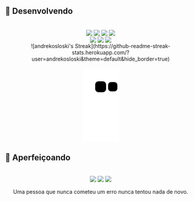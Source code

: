 ## 🔨 Desenvolvendo
<div style="display: inline_block" align="center"><br>
  <img align="center" src="https://img.shields.io/badge/PHP-Senior-green?logo=php">
  <img align="center" src="https://img.shields.io/badge/FLUTTER-Pleno-yellowgreen?logo=FLUTTER">
  <img align="center" src="https://img.shields.io/badge/KOTLIN-Junior-yellow?logo=KOTLIN">
  <img align="center" src="https://img.shields.io/badge/VUE-Trainee-yellow?logo=Vue.js">
  <br>
  <img align="center" src="https://img.shields.io/badge/MySQL-Database-blue?logo=MySQL">
  <img align="center" src="https://img.shields.io/badge/PgSQL-Database-blue?logo=PgSQL">
  <img align="center" src="https://img.shields.io/badge/SQLite-Database-blue?logo=SQLite">
</div>

 <div style="display: inline_block" align="center">
  ![andrekosloski's Streak](https://github-readme-streak-stats.herokuapp.com/?user=andrekosloski&theme=default&hide_border=true)
</div>
 <div style="display: inline_block" align="center">
  <br>
  <img align="center"src="https://github.com/andrekosloski/andrekosloski/blob/output/github-contribution-grid-snake.svg">  
</div>


## 📖 Aperfeiçoando
<div style="display: inline_block" align="center"><br>
  <img align="center" src="https://img.shields.io/badge/question-Rede neural-orange">
  <img align="center" src="https://img.shields.io/badge/study-Deep Learning-orange">
  <img align="center" src="https://img.shields.io/badge/observant-AGI-orange">
</div>

<div style="display: inline_block" align="center"><br>
 Uma pessoa que nunca cometeu um erro nunca tentou nada de novo.
</div>
